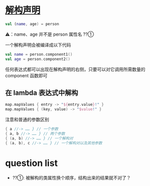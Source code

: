 # [解构声明](https://book.kotlincn.net/text/destructuring-declarations.html)

```kotlin
val (name, age) = person
```

⚠️：name、age 并不是 person 属性名 ??①

一个解构声明会被编译成以下代码

```kotlin
val name = person.component1()
val age = person.component2()
```

任何表达式都可以出现在解构声明的右侧，只要可以对它调用所需数量的 component 函数即可

## 在 lambda 表达式中解构

```kotlin
map.mapValues { entry -> "${entry.value}!" }
map.mapValues { (key, value) -> "$value!" }
```

注意和普通的参数区别

```kotlin
{ a //-> …… } // 一个参数
{ a, b //-> …… } // 两个参数
{ (a, b) //-> …… } // 一个解构对
{ (a, b), c //-> …… } // 一个解构对以及其他参数
```

# question list

- ??①: 被解构的类属性换个顺序，结构出来的结果就不对了？
